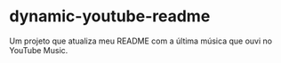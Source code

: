 # dynamic-youtube-readme
Um projeto que atualiza meu README com a última música que ouvi no YouTube Music.
